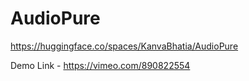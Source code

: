 # AudioPure
https://huggingface.co/spaces/KanvaBhatia/AudioPure

Demo Link - https://vimeo.com/890822554
